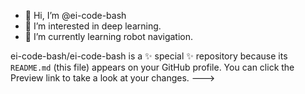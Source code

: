 - 👋 Hi, I’m @ei-code-bash
- 👀 I’m interested in deep learning.
- 🌱 I’m currently learning robot navigation.




ei-code-bash/ei-code-bash is a ✨ special ✨ repository because its `README.md` (this file) appears on your GitHub profile.
You can click the Preview link to take a look at your changes.
--->
